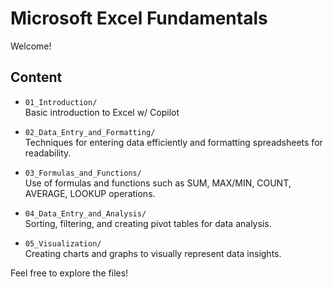 # Microsoft Excel Fundamentals

 Welcome!


## Content 

- `01_Introduction/`  
  Basic introduction to Excel w/ Copilot 

- `02_Data_Entry_and_Formatting/`  
  Techniques for entering data efficiently and formatting spreadsheets for readability.

- `03_Formulas_and_Functions/`  
  Use of formulas and functions such as SUM, MAX/MIN, COUNT, AVERAGE, LOOKUP operations.

- `04_Data_Entry_and_Analysis/`  
  Sorting, filtering, and creating pivot tables for data analysis.

- `05_Visualization/`  
  Creating charts and graphs to visually represent data insights.


Feel free to explore the files!


